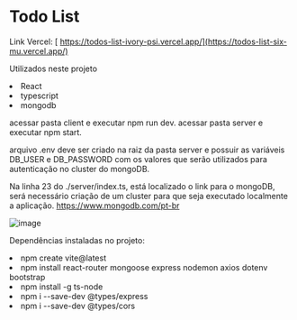 # Todo List

Link Vercel: [ https://todos-list-ivory-psi.vercel.app/](https://todos-list-six-mu.vercel.app/)

Utilizados neste projeto 
<li>
  React
</li>
<li>
  typescript
</li>
<li>
  mongodb
</li>

acessar pasta client e executar npm run dev.
acessar pasta server e executar npm start.

arquivo .env deve ser criado na raiz da pasta server e possuir as variáveis DB_USER e DB_PASSWORD com os valores que serão utilizados para autenticação no cluster do mongoDB.

Na linha 23 do ./server/index.ts, está localizado o link para o mongoDB, será necessário criação de um cluster para que seja executado localmente a aplicação. 
https://www.mongodb.com/pt-br


![image](https://github.com/user-attachments/assets/7c3d7912-1c3a-4fdd-8294-26ebe7f5196a)

Dependências instaladas no projeto:
<li>npm create vite@latest </li>
<li>npm install react-router mongoose express nodemon axios dotenv bootstrap
</li>
<li>npm install -g ts-node
</li>
<li>npm i --save-dev @types/express
</li>
<li>npm i --save-dev @types/cors</li>

